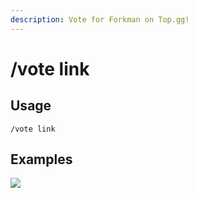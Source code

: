 ```yaml
---
description: Vote for Forkman on Top.gg!
---
```


# /vote link

## Usage

```
/vote link
```

## Examples

![](https://github.com/xNickyDev/Forkman/assets/111157596/4cc1d8b2-66a3-48cc-b7ce-195ea6fdd6c6)